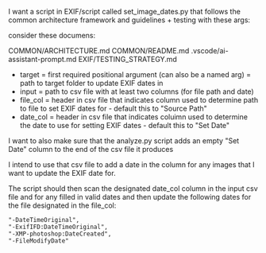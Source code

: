 I want a script in EXIF/script called set_image_dates.py that follows the common architecture framework and guidelines + testing with these args:

consider these documens:

COMMON/ARCHITECTURE.md
COMMON/README.md
.vscode/ai-assistant-prompt.md
EXIF/TESTING_STRATEGY.md

- target = first required positional argument (can also be a named arg) =  path to target folder to update EXIF dates in
- input = path to csv file with at least two columns (for file path and date)
- file_col = header in csv file that indicates column used to determine path to file to set EXIF dates for - default this to "Source Path"
- date_col = header in csv file that indicates coluimn used to determine the date to use for setting EXIF dates - default this to "Set Date"

I want to also make sure that the analyze.py script adds an empty "Set Date" column to the end of the csv file it produces

I intend to use that csv file to add a date in the column for any images that I want to update the EXIF date for.

The script should then scan the designated date_col column in the input csv file and for any filled in valid dates and then update the following dates for the file designated in the file_col:

    "-DateTimeOriginal",
    "-ExifIFD:DateTimeOriginal",
    "-XMP-photoshop:DateCreated",
    "-FileModifyDate"
